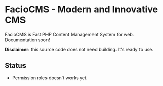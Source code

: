 # FacioCMS - Modern and Innovative CMS 
FacioCMS is Fast PHP Content Management System for web. 
Documentation soon!

**Disclaimer:** this source code does not need building. It's ready to use.

## Status
+ Permission roles doesn't works yet.
